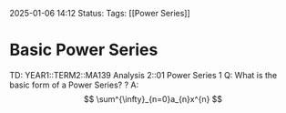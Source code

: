 2025-01-06 14:12
Status: 
Tags: [[Power Series]]
# Basic Power Series

TD: YEAR1::TERM2::MA139 Analysis 2::01 Power Series 1
Q: What is the basic form of a Power Series?
?
A:$$
\sum^{\infty}_{n=0}a_{n}x^{n}
$$
<!--ID: 1736172883059-->
